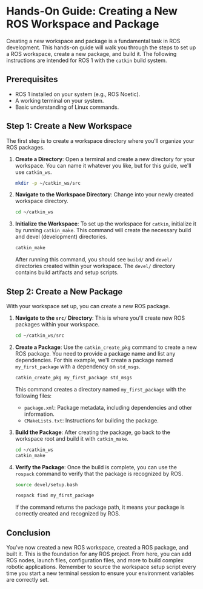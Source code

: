 # Hands-On Guide: Creating a New ROS Workspace and Package

Creating a new workspace and package is a fundamental task in ROS development. This hands-on guide will walk you through the steps to set up a ROS workspace, create a new package, and build it. The following instructions are intended for ROS 1 with the `catkin` build system.

## Prerequisites

- ROS 1 installed on your system (e.g., ROS Noetic).
- A working terminal on your system.
- Basic understanding of Linux commands.

## Step 1: Create a New Workspace

The first step is to create a workspace directory where you'll organize your ROS packages.

1. **Create a Directory**:
   Open a terminal and create a new directory for your workspace. You can name it whatever you like, but for this guide, we'll use `catkin_ws`.

   ```bash
   mkdir -p ~/catkin_ws/src
   ```

2. **Navigate to the Workspace Directory**:
   Change into your newly created workspace directory.

   ```bash
   cd ~/catkin_ws
   ```

3. **Initialize the Workspace**:
   To set up the workspace for `catkin`, initialize it by running `catkin_make`. This command will create the necessary build and devel (development) directories.

   ```bash
   catkin_make
   ```

   After running this command, you should see `build/` and `devel/` directories created within your workspace. The `devel/` directory contains build artifacts and setup scripts.

## Step 2: Create a New Package

With your workspace set up, you can create a new ROS package.

1. **Navigate to the `src/` Directory**:
   This is where you'll create new ROS packages within your workspace.

   ```bash
   cd ~/catkin_ws/src
   ```

2. **Create a Package**:
   Use the `catkin_create_pkg` command to create a new ROS package. You need to provide a package name and list any dependencies. For this example, we'll create a package named `my_first_package` with a dependency on `std_msgs`.

   ```bash
   catkin_create_pkg my_first_package std_msgs
   ```

   This command creates a directory named `my_first_package` with the following files:

   - `package.xml`: Package metadata, including dependencies and other information.
   - `CMakeLists.txt`: Instructions for building the package.

3. **Build the Package**:
   After creating the package, go back to the workspace root and build it with `catkin_make`.

   ```bash
   cd ~/catkin_ws
   catkin_make
   ```

4. **Verify the Package**:
   Once the build is complete, you can use the `rospack` command to verify that the package is recognized by ROS.

   ```bash
   source devel/setup.bash 
   ```

   ```bash
   rospack find my_first_package
   ```

   If the command returns the package path, it means your package is correctly created and recognized by ROS.

## Conclusion

You've now created a new ROS workspace, created a ROS package, and built it. This is the foundation for any ROS project. From here, you can add ROS nodes, launch files, configuration files, and more to build complex robotic applications. Remember to source the workspace setup script every time you start a new terminal session to ensure your environment variables are correctly set.

